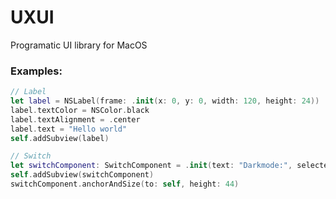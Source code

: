 # UXUI

Programatic UI library for MacOS


### Examples:
```swift
// Label
let label = NSLabel(frame: .init(x: 0, y: 0, width: 120, height: 24))
label.textColor = NSColor.black
label.textAlignment = .center
label.text = "Hello world"
self.addSubview(label)

// Switch
let switchComponent: SwitchComponent = .init(text: "Darkmode:", selected: false)
self.addSubview(switchComponent)
switchComponent.anchorAndSize(to: self, height: 44)
```
